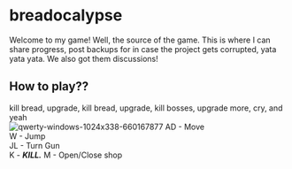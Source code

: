 # breadocalypse
Welcome to my game! Well, the source of the game. This is where I can share progress, post backups for in case the project gets corrupted, yata yata yata.
We also got them discussions!
## How to play??
kill bread, upgrade, kill bread, upgrade, kill bosses, upgrade more, cry, and yeah<br/>
![qwerty-windows-1024x338-660167877](https://github.com/KylomaskGamer/Breadocalypse/assets/83834554/df90bbba-9ef6-40d1-b592-d9878da940e8)
AD - Move<br/>
W - Jump<br/>
JL - Turn Gun<br/>
K - ***KILL.***
M - Open/Close shop
